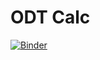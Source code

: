 # ODT Calc

[![Binder](https://mybinder.org/badge_logo.svg)](https://mybinder.org/v2/gh/adareau/odt-calc/master?filepath=odtcalc_examples.ipynb)
